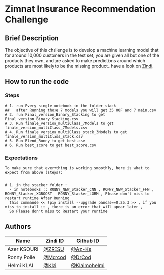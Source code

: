 # Zimnat Insurance Recommendation Challenge

## Brief Description

The objective of this challenge is to develop a machine learning model that for around 10,000 customers in the test set, you are given all but one of the products they own, and are asked to make predictions around which products are most likely to be the missing product., have a look on [Zindi](https://zindi.africa/competitions/zimnat-insurance-recommendation-challenge).  


## How to run the code

### Steps

```
# 1. run Every single notebook in the folder stack 
##   after Running those 7 models you will get 35 OOF and 7 main.csv
# 2. run Final_version_Binary_Stacking to get Final_version_Binary_Stacking.csv
# 3. Run finale_version_multiClass_7Models to get finale_version_multiClass_7Models.csv  
# 4. Run finale_version_multiClass_stack_3Models to get  finale_version_multiClass_stack.csv
# 5. Run Blend_Ronny to get best.csv
# 6. Run best_score to get best_score.csv
```

### Expectations
```
To make sure that everything is working smoothly, here is what to expect from above (steps):


# 1. in the stacker folder : 
  - in notebooks :: RONNY_NEW_Stacker_CNN , RONNY_NEW_Stacker_FFN , RONNY_Stacker_XGBOOST , RONNY_Stacker_LGBM , Please don't miss to restart runtime After Running 
  this commande << !pip install --upgrade pandas==0.25.3 >> , if you miss to install it , there is an error that will apear later , 
  So Please don't miss to Restart your runtime 
```  
  
## Authors

<div align='center'>

| Name           |                     Zindi ID                     |                  Github ID               |
|----------------|--------------------------------------------------|------------------------------------------|
|Azer KSOURI |[@ZRESU  ](https://zindi.africa/users/ZRESU)      |[@Az-Ks](https://github.com/Az-Ks)        |
|Ronny Polle     |[@Mdrcod](https://zindi.africa/users/drcod)  |[@DrCod](https://github.com/DrCod)|
|Helmi KLAI |[@Klai](https://zindi.africa/users/Klai)        |[@Klaimohelmi](https://github.com/Klaimohelmi)  |


</div>
